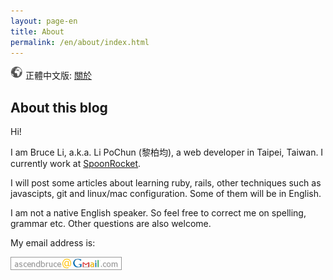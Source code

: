 ```yaml
---
layout: page-en
title: About
permalink: /en/about/index.html
---
```


![](/images/world.png) 正體中文版: [關於](/tw/about/index.html)

## About this blog

Hi!

I am Bruce Li, a.k.a. Li PoChun (黎柏均), a web developer in Taipei, Taiwan. I currently work at [SpoonRocket](http://spoonrocket.com/).

I will post some articles about learning ruby, rails, other techniques such as javascipts, git and linux/mac configuration. Some of them will be in English.

I am not a native English speaker. So feel free to correct me on spelling, grammar etc. Other questions are also welcome.

My email address is:

![my email](/images/email.png)
